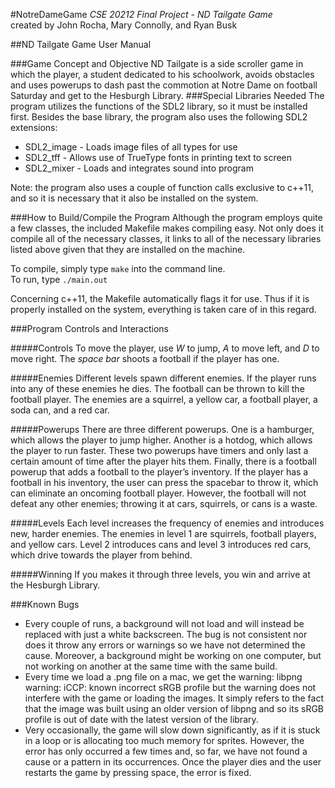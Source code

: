 #NotreDameGame
*CSE 20212 Final Project - ND Tailgate Game*     
created by John Rocha, Mary Connolly, and Ryan Busk
     
##ND Tailgate Game User Manual

###Game Concept and Objective
ND Tailgate is a side scroller game in which the player, a student dedicated to his schoolwork, avoids obstacles and uses powerups to dash past the commotion at Notre Dame on football Saturday and get to the Hesburgh Library.
###Special Libraries Needed
The program utilizes the functions of the SDL2 library, so it must be installed first. Besides the base library, the program also uses the following SDL2 extensions:
* SDL2_image - Loads image files of all types for use
* SDL2_tff - Allows use of TrueType fonts in printing text to screen
* SDL2_mixer - Loads and integrates sound into program     
     
Note: the program also uses a couple of function calls exclusive to c++11, and so it is necessary that it also be installed on the system.

###How to Build/Compile the Program
Although the program employs quite a few classes, the included Makefile makes compiling easy. Not only does it compile all of the necessary classes, it links to all of the necessary libraries listed above given that they are installed on the machine. 

To compile, simply type `make` into the command line.     
To run, type `./main.out`

Concerning c++11, the Makefile automatically flags it for use. Thus if it is properly installed on the system, everything is taken care of in this regard. 

###Program Controls and Interactions

#####Controls
To move the player, use _W_ to jump, _A_ to move left, and _D_ to move right. The _space bar_ shoots a football if the player has one.

#####Enemies
Different levels spawn different enemies. If the player runs into any of these enemies he dies. The football can be thrown to kill the football player. The enemies are a squirrel, a yellow car, a football player, a soda can, and a red car.



#####Powerups
There are three different powerups. One is a hamburger, which allows the player to jump higher. Another is a hotdog, which allows the player to run faster. These two powerups have timers and only last a certain amount of time after the player hits them. Finally, there is a football powerup that adds a football to the player’s inventory. If the player has a football in his inventory, the user can press the spacebar to throw it, which can eliminate an oncoming football player. However, the football will not defeat any other enemies; throwing it at cars, squirrels, or cans is a waste.

#####Levels
Each level increases the frequency of enemies and introduces new, harder enemies. The enemies in level 1 are squirrels, football players, and yellow cars. Level 2 introduces cans and level 3 introduces red cars, which drive towards the player from behind.

#####Winning
If you makes it through three levels, you win and arrive at the Hesburgh Library.

###Known Bugs
* Every couple of runs, a background will not load and will instead be replaced with just a white backscreen. The bug is not consistent nor does it throw any errors or warnings so we have not determined the cause. Moreover, a background might be working on one computer, but not working on another at the same time with the same build. 
* Every time we load a .png file on a mac, we get the warning: 
libpng warning: iCCP: known incorrect sRGB profile
but the warning does not interfere with the game or loading the images. It simply refers to the fact that the image was built using an older version of libpng and so its sRGB profile is out of date with the latest version of the library.
* Very occasionally, the game will slow down significantly, as if it is stuck in a loop or is allocating too much memory for sprites. However, the error has only occurred a few times and, so far, we have not found a cause or a pattern in its occurrences. Once the player dies and the user restarts the game by pressing space, the error is fixed.
